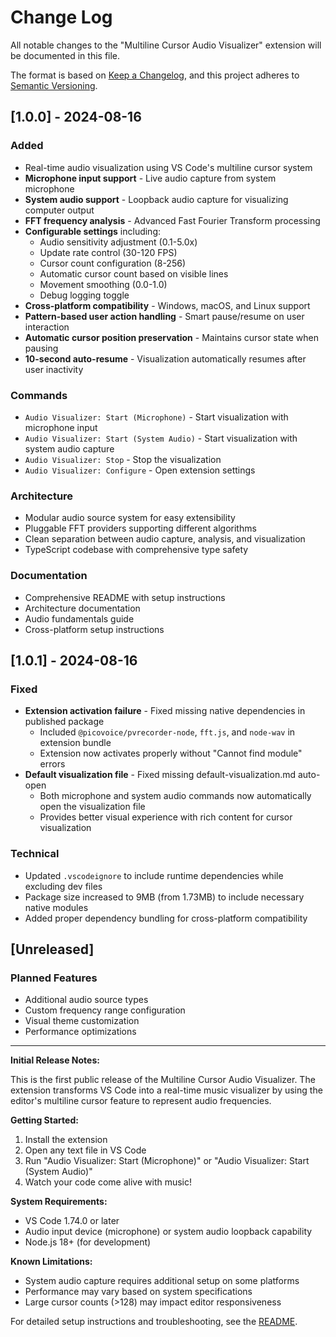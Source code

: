 # Change Log

All notable changes to the "Multiline Cursor Audio Visualizer" extension will be documented in this file.

The format is based on [Keep a Changelog](https://keepachangelog.com/en/1.0.0/),
and this project adheres to [Semantic Versioning](https://semver.org/spec/v2.0.0.html).

## [1.0.0] - 2024-08-16

### Added
- Real-time audio visualization using VS Code's multiline cursor system
- **Microphone input support** - Live audio capture from system microphone
- **System audio support** - Loopback audio capture for visualizing computer output
- **FFT frequency analysis** - Advanced Fast Fourier Transform processing
- **Configurable settings** including:
  - Audio sensitivity adjustment (0.1-5.0x)
  - Update rate control (30-120 FPS)
  - Cursor count configuration (8-256)
  - Automatic cursor count based on visible lines
  - Movement smoothing (0.0-1.0)
  - Debug logging toggle
- **Cross-platform compatibility** - Windows, macOS, and Linux support
- **Pattern-based user action handling** - Smart pause/resume on user interaction
- **Automatic cursor position preservation** - Maintains cursor state when pausing
- **10-second auto-resume** - Visualization automatically resumes after user inactivity

### Commands
- `Audio Visualizer: Start (Microphone)` - Start visualization with microphone input
- `Audio Visualizer: Start (System Audio)` - Start visualization with system audio capture
- `Audio Visualizer: Stop` - Stop the visualization
- `Audio Visualizer: Configure` - Open extension settings

### Architecture
- Modular audio source system for easy extensibility
- Pluggable FFT providers supporting different algorithms
- Clean separation between audio capture, analysis, and visualization
- TypeScript codebase with comprehensive type safety

### Documentation
- Comprehensive README with setup instructions
- Architecture documentation
- Audio fundamentals guide
- Cross-platform setup instructions

## [1.0.1] - 2024-08-16

### Fixed
- **Extension activation failure** - Fixed missing native dependencies in published package
  - Included `@picovoice/pvrecorder-node`, `fft.js`, and `node-wav` in extension bundle
  - Extension now activates properly without "Cannot find module" errors
- **Default visualization file** - Fixed missing default-visualization.md auto-open
  - Both microphone and system audio commands now automatically open the visualization file
  - Provides better visual experience with rich content for cursor visualization

### Technical
- Updated `.vscodeignore` to include runtime dependencies while excluding dev files
- Package size increased to 9MB (from 1.73MB) to include necessary native modules
- Added proper dependency bundling for cross-platform compatibility

## [Unreleased]

### Planned Features
- Additional audio source types
- Custom frequency range configuration
- Visual theme customization
- Performance optimizations

---

**Initial Release Notes:**

This is the first public release of the Multiline Cursor Audio Visualizer. The extension transforms VS Code into a real-time music visualizer by using the editor's multiline cursor feature to represent audio frequencies.

**Getting Started:**
1. Install the extension
2. Open any text file in VS Code
3. Run "Audio Visualizer: Start (Microphone)" or "Audio Visualizer: Start (System Audio)"
4. Watch your code come alive with music!

**System Requirements:**
- VS Code 1.74.0 or later
- Audio input device (microphone) or system audio loopback capability
- Node.js 18+ (for development)

**Known Limitations:**
- System audio capture requires additional setup on some platforms
- Performance may vary based on system specifications
- Large cursor counts (>128) may impact editor responsiveness

For detailed setup instructions and troubleshooting, see the [README](README.md).